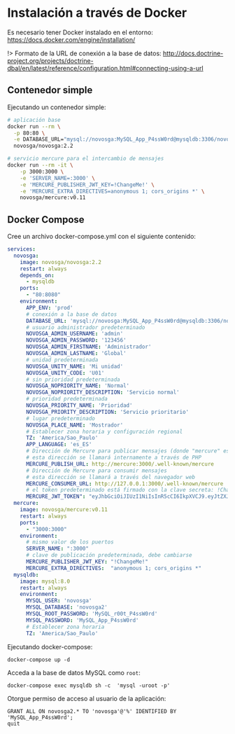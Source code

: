 # Instalación a través de Docker

Es necesario tener Docker instalado en el entorno: https://docs.docker.com/engine/installation/

!> Formato de la URL de conexión a la base de datos: http://docs.doctrine-project.org/projects/doctrine-dbal/en/latest/reference/configuration.html#connecting-using-a-url

## Contenedor simple

Ejecutando un contenedor simple:

```sh
# aplicación base
docker run --rm \
  -p 80:80 \
  -e DATABASE_URL="mysql://novosga:MySQL_App_P4ssW0rd@mysqldb:3306/novosga2?charset=utf8mb4&serverVersion=5.7" \
  novosga/novosga:2.2

# servicio mercure para el intercambio de mensajes
docker run --rm -it \
    -p 3000:3000 \
    -e 'SERVER_NAME=:3000' \
    -e 'MERCURE_PUBLISHER_JWT_KEY=!ChangeMe!' \
    -e 'MERCURE_EXTRA_DIRECTIVES=anonymous 1; cors_origins *' \
    novosga/mercure:v0.11
```

## Docker Compose

Cree un archivo docker-compose.yml con el siguiente contenido:

```yaml
services:
  novosga:
    image: novosga/novosga:2.2
    restart: always
    depends_on:
      - mysqldb
    ports:
      - "80:8080"
    environment:
      APP_ENV: 'prod'
      # conexión a la base de datos
      DATABASE_URL: 'mysql://novosga:MySQL_App_P4ssW0rd@mysqldb:3306/novosga2?charset=utf8mb4&serverVersion=5.7'
      # usuario administrador predeterminado
      NOVOSGA_ADMIN_USERNAME: 'admin'
      NOVOSGA_ADMIN_PASSWORD: '123456'
      NOVOSGA_ADMIN_FIRSTNAME: 'Administrador'
      NOVOSGA_ADMIN_LASTNAME: 'Global'
      # unidad predeterminada
      NOVOSGA_UNITY_NAME: 'Mi unidad'
      NOVOSGA_UNITY_CODE: 'U01'
      # sin prioridad predeterminada
      NOVOSGA_NOPRIORITY_NAME: 'Normal'
      NOVOSGA_NOPRIORITY_DESCRIPTION: 'Servicio normal'
      # prioridad predeterminada
      NOVOSGA_PRIORITY_NAME: 'Prioridad'
      NOVOSGA_PRIORITY_DESCRIPTION: 'Servicio prioritario'
      # lugar predeterminado
      NOVOSGA_PLACE_NAME: 'Mostrador'
      # Establecer zona horaria y configuración regional
      TZ: 'America/Sao_Paulo'
      APP_LANGUAGE: 'es_ES'
      # Dirección de Mercure para publicar mensajes (donde "mercure" es el nombre del host)
      # esta dirección se llamará internamente a través de PHP
      MERCURE_PUBLISH_URL: http://mercure:3000/.well-known/mercure
      # Dirección de Mercure para consumir mensajes
      # esta dirección se llamará a través del navegador web
      MERCURE_CONSUMER_URL: http://127.0.0.1:3000/.well-known/mercure
      # el token predeterminado está firmado con la clave secreta: !ChangeMe!
      MERCURE_JWT_TOKEN": "eyJhbGciOiJIUzI1NiIsInR5cCI6IkpXVCJ9.eyJtZXJjdXJlIjp7InB1Ymxpc2giOltdfX0.Oo0yg7y4yMa1vr_bziltxuTCqb8JVHKxp-f_FwwOim0"
  mercure:
    image: novosga/mercure:v0.11
    restart: always
    ports:
      - "3000:3000"
    environment:
      # mismo valor de los puertos
      SERVER_NAME: ":3000"
      # clave de publicación predeterminada, debe cambiarse
      MERCURE_PUBLISHER_JWT_KEY: "!ChangeMe!"
      MERCURE_EXTRA_DIRECTIVES:  "anonymous 1; cors_origins *"
  mysqldb:
    image: mysql:8.0
    restart: always
    environment:
      MYSQL_USER: 'novosga'
      MYSQL_DATABASE: 'novosga2'
      MYSQL_ROOT_PASSWORD: 'MySQL_r00t_P4ssW0rd'
      MYSQL_PASSWORD: 'MySQL_App_P4ssW0rd'
      # Establecer zona horaria
      TZ: 'America/Sao_Paulo'
```

Ejecutando docker-compose:

    docker-compose up -d

Acceda a la base de datos MySQL como `root`:

    docker-compose exec mysqldb sh -c  'mysql -uroot -p'

Otorgue permiso de acceso al usuario de la aplicación:

    GRANT ALL ON novosga2.* TO 'novosga'@'%' IDENTIFIED BY 'MySQL_App_P4ssW0rd';
    quit

```
